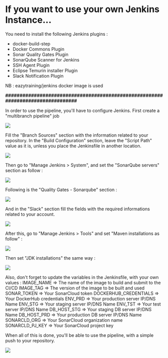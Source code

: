 # If you want to use your own Jenkins Instance...

You need to install the following Jenkins plugins :

- docker-build-step
- Docker Commons Plugin
- Sonar Quality Gates Plugin
- SonarQube Scanner for Jenkins
- SSH Agent Plugin
- Eclipse Temurin installer Plugin
- Slack Notification Plugin

NB : eazytraining/jenkins docker image is used

**################################################################################**

In order to use the pipeline, you'll have to configure Jenkins.
First create a "multibranch pipeline" job

![](images/job.png)

Fill the "Branch Sources" section with the information related to your repository. In the "Build Configuration" section, leave the "Script Path" value as it is, unless you place the Jenkinsfile in another location.

![](images/jfile.png)

Then go to "Manage Jenkins > System", and set the "SonarQube servers" section as follow :

![](images/sonar.png)

Following is the "Quality Gates - Sonarqube" section :

![](images/gates.png)

And in the "Slack" section fill the fields with the required informations related to your account.

![](images/slack.png)

After this, go to "Manage Jenkins > Tools" and set "Maven installations as follow" :

![](images/mvn_bin.png)

Then set "JDK installations" the same way :

![](images/java_bin.png)

Also, don't forget to update the variables in the Jenkinsfile, with your own values :
IMAGE_NAME              => The name of the image to build and submit to the CI/CD
IMAGE_TAG               => The version of the image to be built and used
SONAR_TOKEN             => Your SonarCloud token
DOCKERHUB_CREDENTIALS   => Your DockerHub credentials
ENV_PRD                 => Your production server IP/DNS Name
ENV_STG                 => Your staging server IP/DNS Name
ENV_TST                 => Your test server IP/DNS Name
DB_HOST_STG             => Your staging DB server IP/DNS Name
DB_HOST_PRD             => Your production DB server IP/DNS Name
SONARCLD_ORG            => Your SonarCloud organization name
SONARCLD_PJ_KEY         => Your SonarCloud project key

When all of this is done, you'll be able to use the pipeline, with a simple push to your repository.

![](images/pipeline.png)
